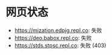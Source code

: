 # 网页状态
- https://mization.edpjg.repl.co: 失败
- https://deo.babox.repl.co: 失败
- https://stds.stpsc.repl.co: 失败 (403)
